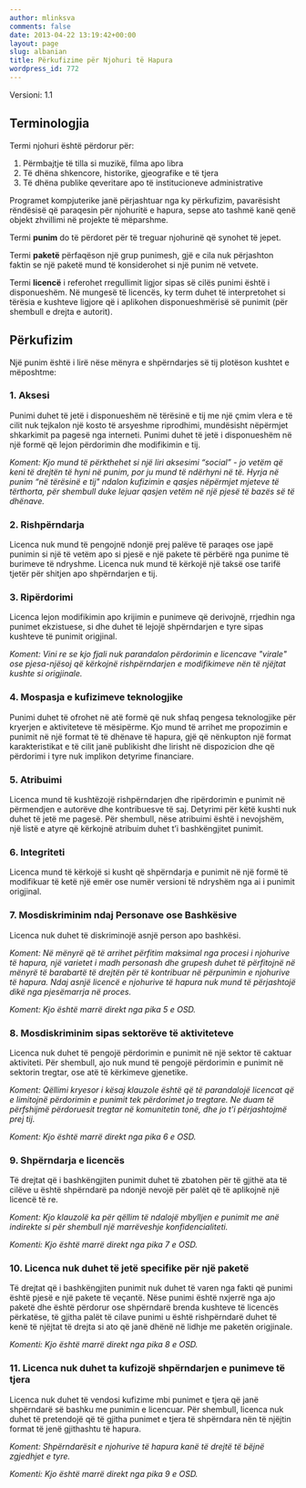 ```yaml
---
author: mlinksva
comments: false
date: 2013-04-22 13:19:42+00:00
layout: page
slug: albanian
title: Përkufizime për Njohuri të Hapura
wordpress_id: 772
---
```


Versioni: 1.1

## Terminologjia

Termi njohuri është përdorur për:

 1. Përmbajtje të tilla si muzikë, filma apo libra
 2. Të dhëna shkencore, historike, gjeografike e të tjera
 3. Të dhëna publike qeveritare apo të institucioneve administrative

Programet kompjuterike janë përjashtuar nga ky përkufizim, pavarësisht rëndësisë që paraqesin për njohuritë e hapura, sepse ato tashmë kanë qenë objekt zhvillimi në projekte të mëparshme.

Termi **punim** do të përdoret për të treguar njohurinë që synohet të jepet.

Termi **paketë** përfaqëson një grup punimesh, gjë e cila nuk përjashton faktin se një paketë mund të konsiderohet si një punim në vetvete.

Termi **licencë** i referohet rregullimit ligjor sipas së cilës punimi është i disponueshëm. Në mungesë të licencës, ky term duhet të interpretohet si tërësia e kushteve ligjore që i aplikohen disponueshmërisë së punimit (për shembull e drejta e autorit).

## Përkufizim

Një punim është i lirë nëse mënyra e shpërndarjes së tij plotëson kushtet e mëposhtme:

### 1. Aksesi

Punimi duhet të jetë i disponueshëm në tërësinë e tij me një çmim vlera e të cilit nuk tejkalon një kosto të arsyeshme riprodhimi, mundësisht nëpërmjet shkarkimit pa pagesë nga interneti. Punimi duhet të jetë i disponueshëm në një formë që lejon përdorimin dhe modifikimin e tij.

*Koment: Kjo mund të përkthehet si një liri aksesimi “social” - jo vetëm që keni të drejtën të hyni në punim, por ju mund të ndërhyni në të. Hyrja në punim “në tërësinë e tij" ndalon kufizimin e qasjes nëpërmjet mjeteve të tërthorta, për shembull duke lejuar qasjen vetëm në një pjesë të bazës së të dhënave.*

### 2. Rishpërndarja

Licenca nuk mund të pengojnë ndonjë prej palëve të paraqes ose japë punimin si një të vetëm apo si pjesë e një pakete të përbërë nga punime të burimeve të ndryshme. Licenca nuk mund të kërkojë një taksë ose tarifë tjetër për shitjen apo shpërndarjen e tij.

### 3. Ripërdorimi

Licenca lejon modifikimin apo krijimin e punimeve që derivojnë, rrjedhin nga punimet ekzistuese, si dhe duhet të lejojë shpërndarjen e tyre sipas kushteve të punimit origjinal.

*Koment: Vini re se kjo fjali nuk parandalon përdorimin e licencave "virale" ose pjesa-njësoj që kërkojnë rishpërndarjen e modifikimeve nën të njëjtat kushte si origjinale.*

### 4. Mospasja e kufizimeve teknologjike

Punimi duhet të ofrohet në atë formë që nuk shfaq pengesa teknologjike për kryerjen e aktiviteteve të mësipërme. Kjo mund të arrihet me propozimin e punimit në një format të të dhënave të hapura, gjë që nënkupton një format karakteristikat e të cilit janë publikisht dhe lirisht në dispozicion dhe që përdorimi i tyre nuk implikon detyrime financiare.

### 5. Atribuimi

Licenca mund të kushtëzojë rishpërndarjen dhe ripërdorimin e punimit në përmendjen e autorëve dhe kontribuesve të saj. Detyrimi për këtë kushti nuk duhet të jetë me pagesë. Për shembull, nëse atribuimi është i nevojshëm, një listë e atyre që kërkojnë atribuim duhet t’i bashkëngjitet punimit.

### 6. Integriteti

Licenca mund të kërkojë si kusht që shpërndarja e punimit në një formë të modifikuar të ketë një emër ose numër versioni të ndryshëm nga ai i punimit origjinal.

### 7. Mosdiskriminim ndaj Personave ose Bashkësive

Licenca nuk duhet të diskriminojë asnjë person apo bashkësi.

*Koment: Në mënyrë që të arrihet përfitim maksimal nga procesi i njohurive të hapura, një varietet i madh personash dhe grupesh duhet të përfitojnë në mënyrë të barabartë të drejtën për të kontribuar në përpunimin e njohurive të hapura. Ndaj asnjë licencë e njohurive të hapura nuk mund të  përjashtojë dikë nga pjesëmarrja në proces.*

*Koment: Kjo është marrë direkt nga pika 5 e OSD.*

### 8. Mosdiskriminim sipas sektorëve të aktiviteteve

Licenca nuk duhet të pengojë përdorimin e punimit në një sektor të caktuar aktiviteti. Për shembull, ajo nuk mund të pengojë përdorimin e punimit në sektorin tregtar, ose atë të kërkimeve gjenetike.

*Koment: Qëllimi kryesor i kësaj klauzole është që të parandalojë licencat që e limitojnë përdorimin e punimit tek përdorimet jo tregtare. Ne duam të përfshijmë përdoruesit tregtar në komunitetin tonë, dhe jo t’i përjashtojmë prej tij.*

*Koment: Kjo është marrë direkt nga pika 6 e OSD.*

### 9. Shpërndarja e licencës

Të drejtat që i bashkëngjiten punimit duhet të zbatohen për të gjithë ata të cilëve u është shpërndarë pa ndonjë nevojë për palët që të aplikojnë një licencë të re.

*Koment: Kjo klauzolë ka për qëllim të ndalojë mbylljen e punimit me anë indirekte si për shembull një marrëveshje konfidencialiteti.*

*Komenti: Kjo është marrë direkt nga pika 7 e OSD.*

### 10. Licenca nuk duhet të jetë specifike për një paketë

Të drejtat që i bashkëngjiten punimit nuk duhet të varen nga fakti që punimi është pjesë e një pakete të veçantë. Nëse punimi është nxjerrë nga ajo paketë dhe është përdorur ose shpërndarë brenda kushteve të licencës përkatëse, të gjitha palët të cilave punimi u është rishpërndarë duhet të kenë të njëjtat të drejta si ato që janë dhënë në lidhje me paketën origjinale.

*Komenti: Kjo është marrë direkt nga pika 8 e OSD.*

### 11. Licenca nuk duhet ta kufizojë shpërndarjen e punimeve të tjera

Licenca nuk duhet të vendosi kufizime mbi punimet e tjera që janë shpërndarë së bashku me punimin e licencuar. Për shembull, licenca nuk duhet të pretendojë që të gjitha punimet e tjera të shpërndara nën të njëjtin format të jenë gjithashtu të hapura.

*Koment: Shpërndarësit e njohurive të hapura kanë të drejtë të bëjnë zgjedhjet e tyre.*

*Komenti: Kjo është marrë direkt nga pika 9 e OSD.*
